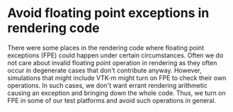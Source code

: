 # Avoid floating point exceptions in rendering code

There were some places in the rendering code where floating point
exceptions (FPE) could happen under certain circumstances. Often we do not
care about invalid floating point operation in rendering as they often
occur in degenerate cases that don't contribute anyway. However,
simulations that might include VTK-m might turn on FPE to check their own
operations. In such cases, we don't want errant rendering arithmetic
causing an exception and bringing down the whole code. Thus, we turn on FPE
in some of our test platforms and avoid such operations in general.
